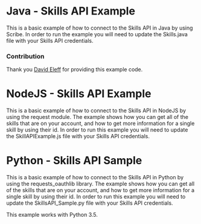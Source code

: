 # Java - Skills API Example
This is a basic example of how to connect to the Skills API in Java by using Scribe. In order to run the example you will need to update the Skills.java file with your Skills API credentials.

### Contribution 
Thank you [David Eleff](https://github.com/deleff) for providing this example code.

# NodeJS - Skills API Example
This is a basic example of how to connect to the Skills API in NodeJS by using the request module. The example shows how you can get all of the skills that are on your account, and how to get more information for a single skill by using their id. In order to run this example you will need to update the SkillAPIExample.js file with your Skills API credentials.

# Python - Skills API Sample
This is a basic example of how to connect to the Skills API in Python by using the requests_oauthlib library. The example shows how you can get all of the skills that are on your account, and how to get more information for a single skill by using their id. In order to run this example you will need to update the SkillsAPI_Sample.py file with your Skills API credentials.

This example works with Python 3.5. 
